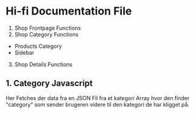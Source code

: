 # Hi-fi Documentation File

1. Shop Frontpage Functions
2. Shop Category Functions
* Products Category
* Sidebar
3. Shop Details Functions

## 1. Category Javascript
Her Fetches der data fra en JSON Fil fra et kategori Array hvor den finder "category" som sender brugeren videre til den kategori de har kligget på.


